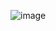 ![image](https://github.com/robertgouveia/library-classes/assets/15702439/b0e38ff5-32f1-44e2-8e41-6b61c58864eb)
